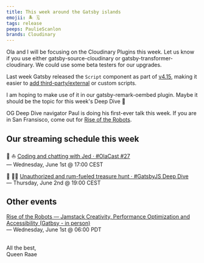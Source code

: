 ```yaml
---
title: This week around the Gatsby islands
emojii: 🏝 🗓
tags: release
peeps: PaulieScanlon
brands: Cloudinary
---
```


Ola and I will be focusing on the Cloudinary Plugins this week. Let us know if you use either gatsby-source-cloudinary or gatsby-transformer-cloudinary. We could use some beta testers for our upgrades.

Last week Gatsby released the `Script` component as part of [v4.15](https://www.gatsbyjs.com/docs/reference/release-notes/v4.15/), making it easier to [add third-party/external](/emails/2022-01-05-external-scripts/) or custom scripts.

I am hoping to make use of it in our gatsby-remark-oembed plugin. Maybe it should be the topic for this week's Deep Dive 🤔

OG Deep Dive navigator Paul is doing his first-ever talk this week. If you are in San Fransisco, come out for [Rise of the Robots](https://www.gatsbyjs.com/demos/rise-of-the-robots/).

## Our streaming schedule this week

🔴 ⛵ [Coding and chatting with Jed · #OlaCast #27](https://youtu.be/WRe4U2JRLn0)  
— Wednesday, June 1st @ 17:00 CEST

🔴 🏴‍☠️ [Unauthorized and rum-fueled treasure hunt · #GatsbyJS Deep Dive](https://youtu.be/Wqilgl_V7FA)  
— Thursday, June 2nd @ 19:00 CEST

## Other events

[Rise of the Robots — Jamstack Creativity, Performance Optimization and Accessibility (Gatbsy - in person)](https://www.gatsbyjs.com/demos/rise-of-the-robots/)  
— Wednesday, June 1st @ 06:00 PDT

&nbsp;  
All the best,  
Queen Raae
